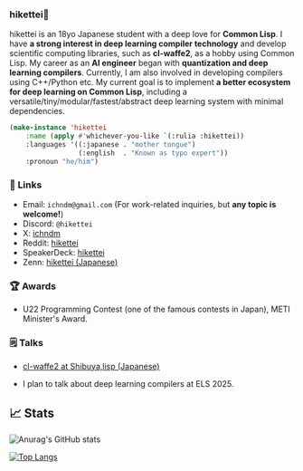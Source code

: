 ### hikettei🌙

hikettei is an 18yo Japanese student with a deep love for **Common Lisp**. I have **a strong interest in deep learning compiler technology** and develop scientific computing libraries, such as **cl-waffe2**, as a hobby using Common Lisp. My career as an **AI engineer** began with **quantization and deep learning compilers**. Currently, I am also involved in developing compilers using C++/Python etc. My current goal is to implement **a better ecosystem for deep learning on Common Lisp**, including a versatile/tiny/modular/fastest/abstract deep learning system with minimal dependencies.

```lisp
(make-instance 'hikettei
    :name (apply #'whichever-you-like `(:rulia :hikettei))
    :languages '((:japanese . "mother tongue")
                 (:english  . "Known as typo expert"))
    :pronoun "he/him")
```

### 📎 Links

- Email: `ichndm@gmail.com` (For work-related inquiries, but **any topic is welcome!**)
- Discord: `@hikettei`
- X: [ichndm](https://twitter.com/ichndm)
- Reddit: [hikettei](https://www.reddit.com/user/hikettei)
- SpeakerDeck: [hikettei](https://speakerdeck.com/hikettei)
- Zenn:   [hikettei (Japanese)](https://zenn.dev/hikettei)

### 🏆 Awards

- U22 Programming Contest (one of the famous contests in Japan), METI Minister's Award.

### 🗒️ Talks

- [cl-waffe2 at Shibuya,lisp (Japanese)](https://youtu.be/VYLVd815rX4?si=LzYxy7DL3byFqWX)

- I plan to talk about deep learning compilers at ELS 2025.
 
## 📈 Stats

![Anurag's GitHub stats](https://github-readme-stats.vercel.app/api?username=hikettei&show_icons=true&theme=graywhite&count_private=true)

[![Top Langs](https://github-readme-stats.vercel.app/api/top-langs/?username=hikettei)](https://github.com/anuraghazra/github-readme-stats)
